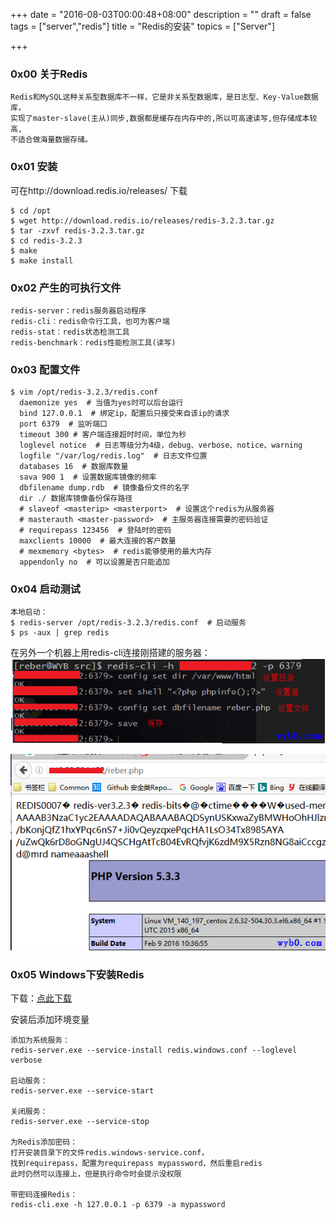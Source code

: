 +++
date = "2016-08-03T00:00:48+08:00"
description = ""
draft = false
tags = ["server","redis"]
title = "Redis的安装"
topics = ["Server"]

+++

### 0x00 关于Redis
```
Redis和MySQL这种关系型数据库不一样，它是非关系型数据库，是日志型、Key-Value数据库，
实现了master-slave(主从)同步,数据都是缓存在内存中的,所以可高速读写,但存储成本较高,
不适合做海量数据存储。
```

### 0x01 安装
可在http://download.redis.io/releases/ 下载
```
$ cd /opt
$ wget http://download.redis.io/releases/redis-3.2.3.tar.gz
$ tar -zxvf redis-3.2.3.tar.gz
$ cd redis-3.2.3
$ make
$ make install
```

### 0x02 产生的可执行文件
```
redis-server：redis服务器启动程序
redis-cli：redis命令行工具，也可为客户端
redis-stat：redis状态检测工具
redis-benchmark：redis性能检测工具(读写)
```

### 0x03 配置文件
```
$ vim /opt/redis-3.2.3/redis.conf
  daemonize yes  # 当值为yes时可以后台运行
  bind 127.0.0.1  # 绑定ip，配置后只接受来自该ip的请求
  port 6379  # 监听端口
  timeout 300 # 客户端连接超时时间，单位为秒
  loglevel notice  # 日志等级分为4级，debug、verbose、notice、warning
  logfile "/var/log/redis.log"  # 日志文件位置
  databases 16  # 数据库数量
  sava 900 1  # 设置数据库镜像的频率
  dbfilename dump.rdb  # 镜像备份文件的名字
  dir ./ 数据库镜像备份保存路径
  # slaveof <masterip> <masterport>  # 设置这个redis为从服务器
  # masterauth <master-password>  # 主服务器连接需要的密码验证
  # requirepass 123456  # 登陆时的密码
  maxclients 10000  # 最大连接的客户数量
  # mexmemory <bytes>  # redis能够使用的最大内存
  appendonly no  # 可以设置是否只能追加
```

### 0x04 启动测试
```
本地启动：
$ redis-server /opt/redis-3.2.3/redis.conf  # 启动服务
$ ps -aux | grep redis
```
在另外一个机器上用redis-cli连接刚搭建的服务器：
![连接redis并创建文件](/img/post/redis_install_conn_and_write_file.png)

![访问redis创建的文件](/img/post/redis_install_visit_file.png)

### 0x05 Windows下安装Redis
下载：<a href="https://github.com/MSOpenTech/redis/releases" target="_blank">点此下载</a>

安装后添加环境变量

```
添加为系统服务：
redis-server.exe --service-install redis.windows.conf --loglevel verbose

启动服务：
redis-server.exe --service-start

关闭服务：
redis-server.exe --service-stop

为Redis添加密码：
打开安装目录下的文件redis.windows-service.conf，
找到requirepass，配置为requirepass mypassword，然后重启redis
此时仍然可以连接上，但是执行命令时会提示没权限

带密码连接Redis：
redis-cli.exe -h 127.0.0.1 -p 6379 -a mypassword
```